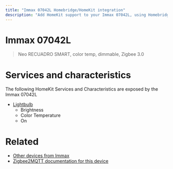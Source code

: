 ```yaml
---
title: "Immax 07042L Homebridge/HomeKit integration"
description: "Add HomeKit support to your Immax 07042L, using Homebridge, Zigbee2MQTT and homebridge-z2m."
---
```

<!---
This file has been GENERATED using src/docgen/docgen.ts
DO NOT EDIT THIS FILE MANUALLY!
-->
# Immax 07042L
> Neo RECUADRO SMART, color temp, dimmable, Zigbee 3.0


# Services and characteristics
The following HomeKit Services and Characteristics are exposed by
the Immax 07042L

* [Lightbulb](../../light.md)
  * Brightness
  * Color Temperature
  * On


# Related
* [Other devices from Immax](../index.md#immax)
* [Zigbee2MQTT documentation for this device](https://www.zigbee2mqtt.io/devices/07042L.html)